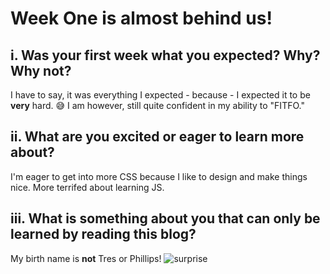 # Week One is almost behind us!

## i. Was your first week what you expected? Why? Why not?
I have to say, it was everything I expected - because - I expected it to be **very** hard. :sweat_smile:
I am however, still quite confident in my ability to "FITFO."

## ii. What are you excited or eager to learn more about?
I'm eager to get into more CSS because I like to design and make things nice. More terrifed about learning JS.

## iii. What is something about you that can only be learned by reading this blog?
My birth name is **not** Tres or Phillips!
<img src="https://giphy.com/gifs/excited-parks-and-rec-andy-dwyer-90F8aUepslB84" alt="surprise">